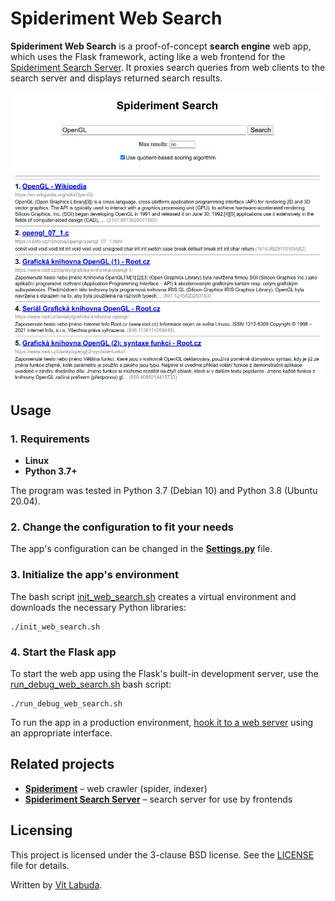 # Spideriment Web Search
**Spideriment Web Search** is a proof-of-concept **search engine** web app, which uses the Flask framework, acting like a web frontend for the [Spideriment Search Server](https://github.com/vitlabuda/spideriment_search_server). 
It proxies search queries from web clients to the search server and displays returned search results. 

![Spideriment Web Search – Screenshot](screenshot.png)



## Usage

### 1. Requirements
   * **Linux**
   * **Python 3.7+**
   
   The program was tested in Python 3.7 (Debian 10) and Python 3.8 (Ubuntu 20.04).


### 2. Change the configuration to fit your needs
   The app's configuration can be changed in the **[Settings.py](src/Settings.py)** file.


### 3. Initialize the app's environment
   The bash script [init_web_search.sh](src/init_web_search.sh) creates a virtual environment and downloads the necessary Python libraries:
   ```
   ./init_web_search.sh
   ```


### 4. Start the Flask app
   To start the web app using the Flask's built-in development server, use the [run_debug_web_search.sh](src/run_debug_web_search.sh) bash script:
   ```
   ./run_debug_web_search.sh
   ```

   To run the app in a production environment, [hook it to a web server](https://flask.palletsprojects.com/en/latest/deploying/) using an appropriate interface.



## Related projects
* **[Spideriment](https://github.com/vitlabuda/spideriment)** – web crawler (spider, indexer)
* **[Spideriment Search Server](https://github.com/vitlabuda/spideriment_search_server)** – search server for use by frontends



## Licensing
This project is licensed under the 3-clause BSD license. See the [LICENSE](LICENSE) file for details.

Written by [Vít Labuda](https://vitlabuda.cz/).
